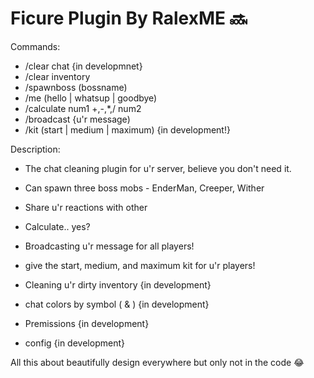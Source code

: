 # Ficure Plugin By RalexME 🔜

Commands:  
   - /clear chat {in developmnet}
   - /clear inventory
   - /spawnboss (bossname)
   - /me (hello | whatsup | goodbye)
   - /calculate num1 +,-,*,/ num2
   - /broadcast {u'r message)
   - /kit (start | medium | maximum)  {in development!}

Description:
   - The chat cleaning plugin for u'r server, believe you don't need it.
   - Can spawn three boss mobs - EnderMan, Creeper, Wither
   - Share u'r reactions with other
   - Calculate.. yes?
   - Broadcasting u'r message for all players!
   - give the start, medium, and maximum kit for u'r players!

   - Cleaning u'r dirty inventory {in development}
   - chat colors by symbol ( & ) {in development}
   - Premissions {in development}
   - config {in development}

All this about beautifully design everywhere but only not in the code 😂
